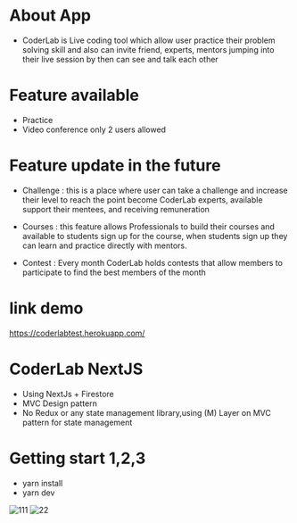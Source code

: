 # About App
- CoderLab is Live coding tool which allow user practice their problem solving skill and also can invite friend, experts, mentors jumping into their live session by then can see and talk each other

# Feature available 
- Practice  
- Video conference only 2 users allowed 

# Feature update in the future
- Challenge : this is a place where user can take a challenge and increase their level to reach the point become CoderLab experts, available support their mentees, and receiving remuneration

- Courses : this feature allows Professionals to build their courses and  available to students sign up for the course, when students sign up they can learn and practice directly with mentors.

- Contest : Every month CoderLab holds contests that allow members to participate to find the best members of the month

# link demo 
https://coderlabtest.herokuapp.com/

# CoderLab NextJS 
- Using NextJs + Firestore
- MVC Design pattern 
- No Redux or any state management library,using (M) Layer on MVC pattern for state management

# Getting start 1,2,3

- yarn install 
- yarn dev

![111](https://user-images.githubusercontent.com/44365604/209258156-25c45703-a536-4c28-8b5d-d18ada49e68b.PNG)
![22](https://user-images.githubusercontent.com/44365604/209258169-32682f0e-834d-4998-a26b-5ec02819c170.PNG)

